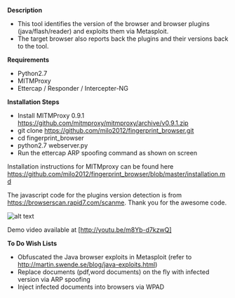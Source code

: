 **Description**
- This tool identifies the version of the browser and browser plugins (java/flash/reader) and exploits them via Metasploit.
- The target browser also reports back the plugins and their versions back to the tool.

**Requirements**
- Python2.7
- MITMProxy
- Ettercap / Responder / Intercepter-NG

**Installation Steps**
- Install MITMProxy 0.9.1 https://github.com/mitmproxy/mitmproxy/archive/v0.9.1.zip
- git clone https://github.com/milo2012/fingerprint_browser.git
- cd fingerprint_browser
- python2.7 webserver.py 
- Run the ettercap ARP spoofing command as shown on screen

Installation instructions for MITMproxy can be found here  
https://github.com/milo2012/fingerprint_browser/blob/master/installation.md

The javascript code for the plugins version detection is from https://browserscan.rapid7.com/scanme.
Thank you for the awesome code.

![alt text](https://raw.githubusercontent.com/milo2012/fingerprint_browser/master/screenshot.jpg "Screenshot of Script")

Demo video available at [http://youtu.be/m8Yb-d7kzwQ]

**To Do Wish Lists**
- Obfuscated the Java browser exploits in Metasploit (refer to http://martin.swende.se/blog/java-exploits.html)
- Replace documents (pdf,word documents) on the fly with infected version via ARP spoofing
- Inject infected documents into browsers via WPAD 

